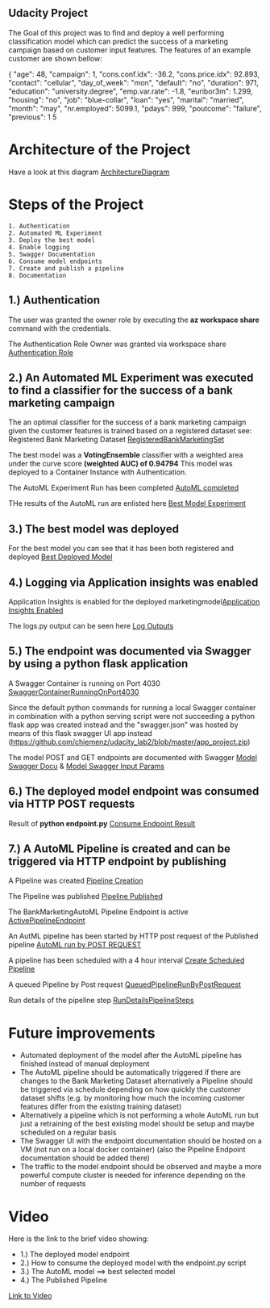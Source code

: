 ## Udacity Project 

The Goal of this project was to find and deploy a well performing classification model which can predict the 
success of a marketing campaign based on customer input features. The features of an example customer are shown 
bellow:

 {
            "age": 48,
            "campaign": 1,
            "cons.conf.idx": -36.2,
            "cons.price.idx": 92.893,
            "contact": "cellular",
            "day_of_week": "mon",
            "default": "no",
            "duration": 971,
            "education": "university.degree",
            "emp.var.rate": -1.8,
            "euribor3m": 1.299,
            "housing": "no",
            "job": "blue-collar",
            "loan": "yes",
            "marital": "married",
            "month": "may",
            "nr.employed": 5099.1,
            "pdays": 999,
            "poutcome": "failure",
            "previous": 1
5

# Architecture of the Project 
Have a look at this diagram [ArchitectureDiagram](https://github.com/chiemenz/udacity_lab2/blob/master/ArchitectureDiagram.PNG)

# Steps of the Project

    1. Authentication
    2. Automated ML Experiment
    3. Deploy the best model
    4. Enable logging
    5. Swagger Documentation
    6. Consume model endpoints
    7. Create and publish a pipeline
    8. Documentation

## 1.) Authentication 
The user was granted the owner role by executing the **az workspace share** command with the credentials.

The Authentication Role Owner was granted via workspace share [Authentication Role](https://github.com/chiemenz/udacity_lab2/blob/master/AuthenticationRoleOwner.PNG)

## 2.) An Automated ML Experiment was executed to find a classifier for the success of a bank marketing campaign
The an optimal classifier for the success of a bank marketing campaign given the customer features is trained based on a registered dataset see:
Registered Bank Marketing Dataset [RegisteredBankMarketingSet](https://github.com/chiemenz/udacity_lab2/blob/master/RegisteredBankMarketingSet.PNG)

The best model was a **VotingEnsemble** classifier with a weighted area under the curve score **(weighted AUC) of 0.94794**
This model was deployed to a Container Instance with Authentication. 

The AutoML Experiment Run has been completed [AutoML completed](https://github.com/chiemenz/udacity_lab2/blob/master/AutoMLExpCompleted.PNG)

THe results of the AutoML run are enlisted here [Best Model Experiment](https://github.com/chiemenz/udacity_lab2/blob/master/BestModelExperiment.PNG)

## 3.) The best model was deployed 
For the best model you can see that it has been both registered and deployed [Best Deployed Model](https://github.com/chiemenz/udacity_lab2/blob/master/best_deployed_model.PNG)

## 4.) Logging via Application insights was enabled
Application Insights is enabled for the deployed marketingmodel[Application Insights Enabled](https://github.com/chiemenz/udacity_lab2/blob/master/ApplicationInsightsEnabled.PNG)

The logs.py output can be seen here [Log Outputs](https://github.com/chiemenz/udacity_lab2/blob/master/LogsOutput.PNG)

## 5.) The endpoint was documented via Swagger by using a python flask application 
A Swagger Container is running on Port 4030 [SwaggerContainerRunningOnPort4030](https://github.com/chiemenz/udacity_lab2/blob/master/SwaggerContainerRunningOnPort4030.PNG)

Since the default python commands for running a local Swagger container in combination with a python serving script were not succeeding a python flask app was created 
instead and the "swagger.json" was hosted by means of this flask swagger UI app instead (https://github.com/chiemenz/udacity_lab2/blob/master/app_project.zip)

The model POST and GET endpoints are documented with Swagger [Model Swagger Docu](https://github.com/chiemenz/udacity_lab2/blob/master/ModelSwaggerUI.PNG) & [Model Swagger Input Params](https://github.com/chiemenz/udacity_lab2/blob/master/ModelExampleSwaggerValues.PNG)

## 6.) The deployed model endpoint was consumed via HTTP POST requests
Result of **python endpoint.py** [Consume Endpoint Result](https://github.com/chiemenz/udacity_lab2/blob/master/ConsumeEndpointResult.PNG)

## 7.) A AutoML Pipeline is created and can be triggered via HTTP endpoint by publishing
A Pipeline was created [Pipeline Creation](https://github.com/chiemenz/udacity_lab2/blob/master/PipelineCreated.PNG)

The Pipeline was published [Pipeline Published](https://github.com/chiemenz/udacity_lab2/blob/master/PublishedPipeline.PNG)

The BankMarketingAutoML Pipeline Endpoint is active [ActivePipelineEndpoint](https://github.com/chiemenz/udacity_lab2/blob/master/ActivePipelineEndpoint.PNG)

An AutML pipeline has been started by HTTP post request of the Published pipeline [AutoML run by POST REQUEST](https://github.com/chiemenz/udacity_lab2/blob/master/AutoMLRunByPostRequest.PNG)

A pipeline has been scheduled with a 4 hour interval [Create Scheduled Pipeline](https://github.com/chiemenz/udacity_lab2/blob/master/CreateScheduledPipeline.PNG)

A queued Pipeline by Post request [QueuedPipelineRunByPostRequest](https://github.com/chiemenz/udacity_lab2/blob/master/QueuedPipelineRunByPostRequest.PNG)

Run details of the pipeline step [RunDetailsPipelineSteps](https://github.com/chiemenz/udacity_lab2/blob/master/RunDetailsPipelineSteps.PNG)

# Future improvements
* Automated deployment of the model after the AutoML pipeline has finished instead of manual deployment
* The AutoML pipeline should be automatically triggered if there are changes to the Bank Marketing Dataset alternatively a Pipeline should be 
 triggered via schedule depending on how quickly the customer dataset shifts (e.g. by monitoring how much the incoming customer features differ 
 from the existing training dataset) 
* Alternatively a pipeline which is not performing a whole AutoML run but just a retraining of the best existing model should be setup and maybe scheduled on
a regular basis
* The Swagger UI with the endpoint documentation should be hosted on a VM (not run on a local docker container)
 (also the Pipeline Endpoint documentation should be added there)
* The traffic to the model endpoint should be observed and maybe a more powerful compute cluster is needed for inference depending on the number of requests


# Video
Here is the link to the brief video showing:

* 1.) The deployed model endpoint
* 2.) How to consume the deployed model with the endpoint.py script
* 3.) The AutoML model ==> best selected model
* 4.) The Published Pipeline

[Link to Video](https://www.loom.com/share/19379c75f6bf4158a697814dd1465fbf)
